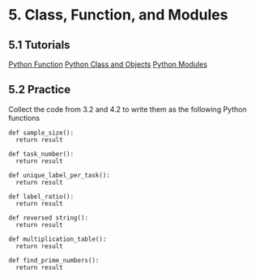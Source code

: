 # 5. Class, Function, and Modules

## 5.1 Tutorials
[Python Function](https://www.w3schools.com/python/python_functions.asp)
[Python Class and Objects](https://www.w3schools.com/python/python_classes.asp)
[Python Modules](https://www.w3schools.com/python/python_modules.asp)

## 5.2 Practice
Collect the code from 3.2 and 4.2 to write them as the following Python functions
```
def sample_size():
  return result

def task_number():
  return result

def unique_label_per_task():
  return result

def label_ratio():
  return result

def reversed string():
  return result

def multiplication_table():
  return result

def find_prime_numbers():
  return result

```
